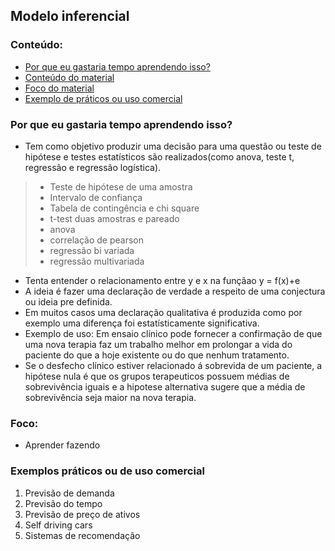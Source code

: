 ## Modelo inferencial

### Conteúdo:
  * [Por que eu gastaria tempo aprendendo isso?](#Por-que-eu-gastaria-tempo-aprendendo-isso?)
  * [Conteúdo do material](#Neste-material-você-vai-ver)
  * [Foco do material](#Foco)        
  * [Exemplo de práticos ou uso comercial](#Exemplos-práticos-ou-de-uso-comercial)

### Por que eu gastaria tempo aprendendo isso?
- Tem como objetivo produzir uma decisão para uma questão ou teste de hipótese e testes estatísticos são realizados(como anova, teste t, regressão e regressão logística).

>- Teste de hipótese de uma amostra
>- Intervalo de confiança
>- Tabela de contingência e chi square 
>- t-test duas amostras e pareado
>- anova
>- correlação de pearson
>- regressão bi variada
>- regressão multivariada

- Tenta entender o relacionamento entre y e x na funçãao y = f(x)+e
- A ideia é fazer uma declaração de verdade a respeito de uma conjectura ou ideia pre definida.
- Em muitos casos uma declaração qualitativa é produzida como por exemplo uma diferença foi estatísticamente significativa.
- Exemplo de uso: Em ensaio clínico pode fornecer a confirmação de que uma nova terapia faz um trabalho melhor em prolongar a vida do paciente do que a hoje existente ou do que nenhum tratamento.
- Se o desfecho clínico estiver relacionado á sobrevida de um paciente, a hipótese nula é que os grupos terapeuticos possuem médias de sobrevivência iguais e a hipotese alternativa sugere que a média de sobrevivência seja maior na nova terapia.

### Foco: 
- Aprender fazendo

### Exemplos práticos ou de uso comercial
  1. Previsão de demanda
  2. Previsão do tempo
  3. Previsão de preço de ativos
  4. Self driving cars
  5. Sistemas de recomendação

